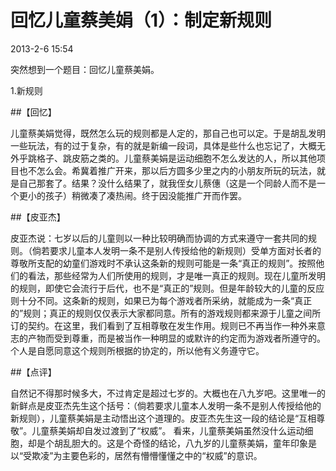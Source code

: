 # 回忆儿童蔡美娟（1）：制定新规则  

2013-2-6 15:54   

突然想到一个题目：回忆儿童蔡美娟。  

 1.新规则  

##【回忆】  

儿童蔡美娟觉得，既然怎么玩的规则都是人定的，那自己也可以定。于是胡乱发明一些玩法，有的过于复杂，有的就是新编一段词，具体是些什么也忘记了，大概无外乎跳格子、跳皮筋之类的。儿童蔡美娟是运动细胞不怎么发达的人，所以其他项目也不怎么会。希冀着推广开来，那以后方圆多少里之内的小朋友所玩的玩法，就是自己那套了。结果？没什么结果了，就我侄女儿蔡僡（这是一个同龄人而不是一个更小的孩子）稍微凑了凑热闹。终于因没能推广开而作罢。  

##【皮亚杰】  

皮亚杰说：七岁以后的儿童则以一种比较明确而协调的方式来遵守一套共同的规则。（倘若要求儿童本人发明一条不是别人传授给他的新规则）受单方面对长者的尊敬所支配的幼童们游戏时不承认这条新的规则可能是一条“真正的规则”。按照他们的看法，那些经常为人们所使用的规则，才是唯一真正的规则。现在儿童所发明的规则，即使它会流行于后代，也不是“真正的”规则。但是年龄较大的儿童的反应则十分不同。这条新的规则，如果已为每个游戏者所采纳，就能成为一条“真正的”规则；真正的规则仅仅表示大家都同意。所有的游戏规则都来源于儿童之间所订的契约。在这里，我们看到了互相尊敬在发生作用。规则已不再当作一种外来意志的产物而受到尊重，而是被当作一种明显的或默许的约定而为游戏者所遵守的。个人是自愿同意这个规则所根据的协定的，所以他有义务遵守它。  

##【点评】  

自然记不得那时候多大，不过肯定是超过七岁的。大概也在八九岁吧。这里唯一的新鲜点是皮亚杰先生这个括号：（倘若要求儿童本人发明一条不是别人传授给他的新规则），儿童蔡美娟是主动悟出这个道理的。皮亚杰先生这一段的结论是“互相尊敬”。儿童蔡美娟却自发过渡到了“权威”。
看来，儿童蔡美娟虽然没什么运动细胞，却是个胡乱胆大的。这是个奇怪的结论，八九岁的儿童蔡美娟，童年印象是以“受欺凌”为主要色彩的，居然有懵懵懂懂之中的“权威”的意识。